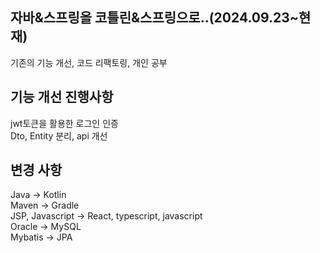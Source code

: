 ## 자바&스프링을 코틀린&스프링으로..(2024.09.23~현재)
기존의 기능 개선, 코드 리팩토링, 개인 공부

## 기능 개선 진행사항
jwt토큰을 활용한 로그인 인증<br>
Dto, Entity 분리, api 개선

## 변경 사항
Java -> Kotlin<br>
Maven -> Gradle<br>
JSP, Javascript -> React, typescript, javascript<br>
Oracle -> MySQL<br>
Mybatis -> JPA<br>


